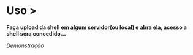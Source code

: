 # Uso >

<strong>Faça upload da shell em algum servidor(ou local) e abra ela, acesso a shell sera concedido...</strong>

<i>Demonstração</i>

<img src="">
